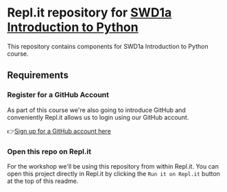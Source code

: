 # Repl.it repository for [SWD1a Introduction to Python](https://arctraining.github.io/python-2021-04/index.html)
This repository contains components for SWD1a Introduction to Python course.

## Requirements

### Register for a GitHub Account

As part of this course we're also going to introduce GitHub and conveniently Repl.it allows us to login using our GitHub account.

👉[Sign up for a GitHub account here](https://github.com/signup)

### Open this repo on Repl.it

For the workshop we'll be using this repository from within Repl.it. You can open this project directly in Repl.it by clicking the `Run it on Repl.it` button at the top of this readme. 

